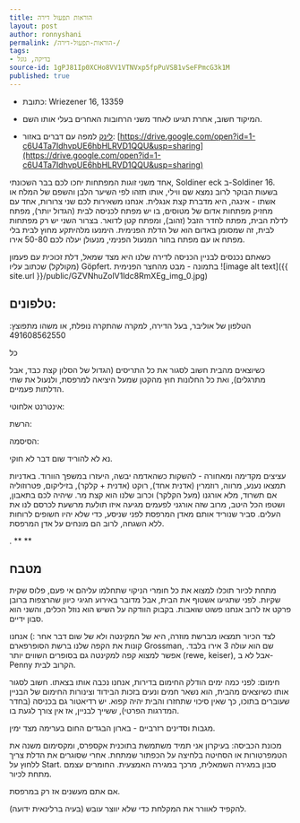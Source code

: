 ```yaml
---
title: הוראות תפעול דירה 
layout: post
author: ronnyshani
permalink: /הוראות-תפעול-דירה-/
tags:
- בדיקה, גוגל
source-id: 1gPJ81Ip0XCHo8VV1VTNVxp5fpPuVSB1vSeFPmcG3k1M
published: true
---
```

* כתובת: Wriezener 16, 13359 

* המיקוד חשוב, אחרת תגיעו לאחד משני הרחובות האחרים בעלי אותו השם. 

* [לינק](https://github.com/thiscouldbejd/Gabriel) למפה עם דברים באזור: [https://drive.google.com/open?id=1-c6U4Ta7IdhvpUE6hbHLRVD1QQU&usp=sharing](https://drive.google.com/open?id=1-c6U4Ta7IdhvpUE6hbHLRVD1QQU&usp=sharing) 

אחד משני זוגות המפתחות יחכו לכם בבר השכונתי, Soldiner eck ב-Soldiner 16. בשעות הבוקר לרוב נמצא שם ווילי, אותו תזהו לפי השיער הלבן והשפם של המלח או אשתו - אינגה, היא מדברת קצת אנגלית. אנחנו משאירות לכם שני צרורות, אחד עם מחזיק מפתחות אדום של מטוסים, בו יש מפתח לכניסה לבית (הגדול יותר), מפתח לדלת הבית, מפתח לחדר הזבל (זהוב), ומפתח קטן לדואר. בצרור השני יש רק מפתחות לבית, זה שמסומן באדום הוא של הדלת הפנימית. הימנעו מלהיתקע מחוץ לבית בלי מפתח או עם מפתח בחור המנעול הפנימי, מנעולן יעלה לכם 50-80 אירו. 

כשאתם נכנסים לבניין הכניסה לדירה שלנו היא מצד שמאל, דלת זכוכית עם פעמון (מקולקל) שכתוב עליו Göpfert. בתמונה - מבט מהחצר הפנימית![image alt text]({{ site.url }}/public/GZVNhuZolV1ldc8RmXEg_img_0.jpg)

## טלפונים: 

הטלפון של אוליבר, בעל הדירה, למקרה שהתקרה נופלת, או משהו מתפוצץ: 491608562550

כל

כשיוצאים מהבית חשוב לסגור את כל התריסים (הגדול של הסלון קצת כבד, אבל מתרגלים), ואת כל החלונות חוץ מהקטן שמעל היציאה למרפסת, ולנעול את שתי הדלתות פעמיים. 

אינטרנט אלחוטי:

הרשת: 

הסיסמה: 

נא לא להוריד שום דבר לא חוקי. 

עציצים מקדימה ומאחורה - להשקות כשהאדמה יבשה, היעזרו במשפך הוורוד. באדניות תמצאו נענע, מרווה, רוזמרין (אדנית אחד), רוקט (אדנית + קלקר), בזיליקום, פטרוזוליה אם תשרוד, מלא אורגנו (מעל הקלקר) וכרוב שלנו הוא קצת מר. שיהיה לכם בתאבון, ושטפו הכל היטב, מרוב שזה אורגני לפעמים מגיעה איזו תולעת מרשעת לכרסם לנו את העלים. סביר שנוריד אותם מאדן המרפסת לפני שניסע, כדי שלא יהיו חשופים לרוחות ללא השגחה, לרוב הם מונחים על אדן המרפסת. 

. ****

## מטבח

מתחת לכיור תוכלו למצוא את כל חומרי הניקוי שתחלמו עליהם אי פעם, פלוס שקית שקיות. לפני שתגיעו אשטוף את הבית, אבל מדובר באירוע חגיגי כיוון שהרצפות ברובן פרקט אז לרוב אנחנו פשוט שואבות. בקבוק הוודקה על השיש הוא נוזל הכלים, והשני הוא סבון ידיים. 

לצד הכיור תמצאו מברשת מוזרה, היא של המקינטה ולא של שום דבר אחר :) אנחנו קונות את הקפה שלנו ברשת הסופרפארם Grossman, שם הוא עולה 3 אירו בלבד. אפשר למצוא קפה למקינטה גם בסופרים השווים יותר (rewe, keiser), אבל לא ב-Penny הקרוב לבית. 

חימום: לפני כמה ימים הודלק החימום בדירות, אנחנו נכבה אותו בצאתו. חשוב לסגור אותו כשיוצאים מהבית, הוא נשאר חמים ונעים בזכות הבידוד וצינורות החימום של הבניין שעוברים בתוכו, כך שאין סיכוי שתחזרו והבית יהיה קפוא. יש רדיאטור גם בכניסה (בחדר המדרגות הפרטי), ששייך לבניין, אז אין צורך לגעת בו. 

מגבות וסדינים רזרביים - בארון הבגדים החום בערימה מצד ימין. 

מכונת הכביסה: בעיקרון אני תמיד משתמשת בתוכנית אקספרס, ומקסימום משנה את הטמפרטורות או הסחיטה בלחיצה על הכפתור שמתחת. אחרי שסוגרים את הדלת צריך ללחוץ על Start. סבון במגירה השמאלית, מרכך במגירה האמצעית. החומרים עצמם מתחת לכיור. 

אם אתם מעשנים אז רק במרפסת. 

להקפיד לאוורר את המקלחת כדי שלא יווצר עובש (בעיה ברלינאית ידועה). 

